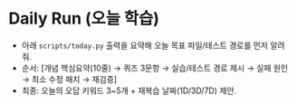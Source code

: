 # Daily Run (오늘 학습)
- 아래 `scripts/today.py` 출력을 요약해 오늘 목표 파일/테스트 경로를 먼저 알려줘.
- 순서: [개념 핵심요약(10줄) → 퀴즈 3문항 → 실습/테스트 경로 제시 → 실패 원인 → 최소 수정 패치 → 재검증]
- 최종: 오늘의 오답 키워드 3~5개 + 재복습 날짜(1D/3D/7D) 제안.
